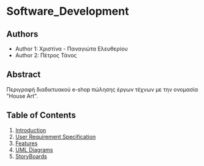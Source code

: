 # Software_Development

## Authors

- Author 1: Χριστίνα - Παναγιώτα Ελευθερίου
- Author 2: Πέτρος Τάνος

## Abstract

Περιγραφή διαδικτυακού e-shop πώλησης έργων τέχνων με την ονομασία "House Art".

## Table of Contents

  1. [Introduction](https://github.com/elefthcn/Software_Development/blob/master/documentation/intro.md)
  2. [User Requirement Specification](https://github.com/elefthcn/Software_Development/blob/master/documentation/requirements.md)
  3. [Features](https://github.com/elefthcn/Software_Development/tree/master/requirements)
  4. [UML Diagrams](https://github.com/elefthcn/Software_Development/blob/master/documentation/UML-Diagrams)
  5. [StoryBoards](https://github.com/elefthcn/Software_Development/blob/master/documentation/demo-storyboard.md)
